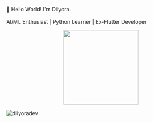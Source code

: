 <p align="left">👋 Hello World! I'm Dilyora.<br><br>AI/ML Enthusiast | Python Learner | Ex-Flutter Developer</p> <div align="center"> <img height="200" src="https://media3.giphy.com/media/1kenyYNFG9wTUyHMjk/200w.gif?cid=6c09b952shktrbz0yqpcfuq6fn338l3og83r649afygrcm39&ep=v1_gifs_search&rid=200w.gif&ct=g"  />
</div>

<p align="left"> <img src="https://komarev.com/ghpvc/?username=dilyoradev&label=Profile%20views&color=0e75b6&style=flat" alt="dilyoradev" /> </p>
